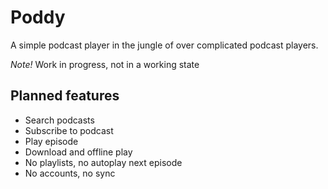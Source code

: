 # Poddy
A simple podcast player in the jungle of over complicated podcast players.

*Note!* Work in progress, not in a working state

## Planned features
* Search podcasts
* Subscribe to podcast
* Play episode
* Download and offline play
* No playlists, no autoplay next episode
* No accounts, no sync
